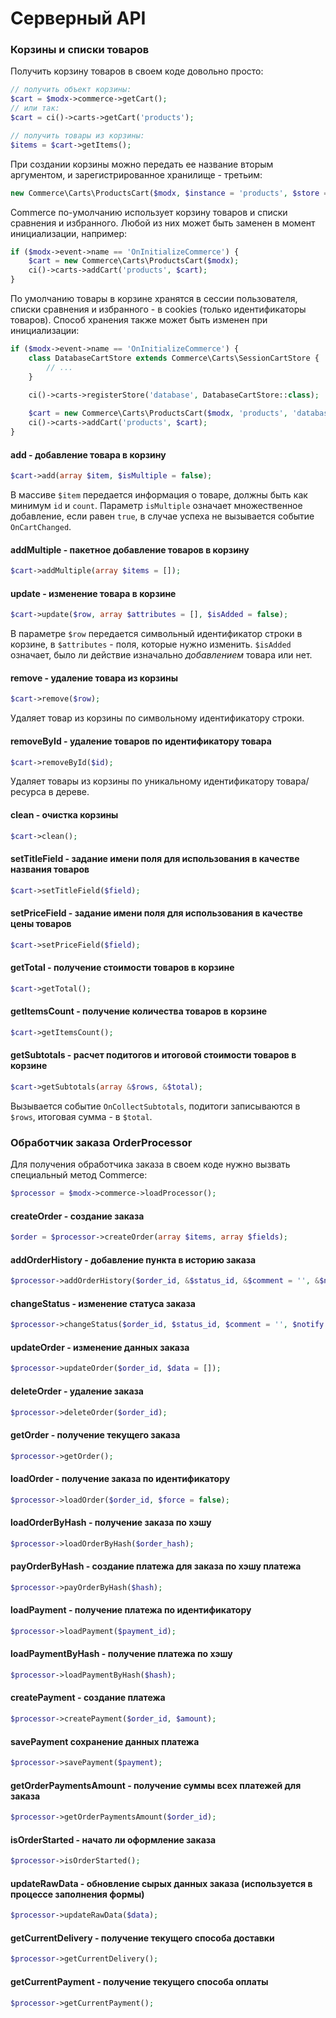 # Серверный API

### Корзины и списки товаров

Получить корзину товаров в своем коде довольно просто:
```php
// получить объект корзины:
$cart = $modx->commerce->getCart();
// или так:
$cart = ci()->carts->getCart('products');

// получить товары из корзины:
$items = $cart->getItems();
```

При создании корзины можно передать ее название вторым аргументом, и зарегистрированное хранилище - третьим:
```php
new Commerce\Carts\ProductsCart($modx, $instance = 'products', $store = 'session');
```

Commerce по-умолчанию использует корзину товаров и списки сравнения и избранного. Любой из них может быть заменен в момент инициализации, например:
```php
if ($modx->event->name == 'OnInitializeCommerce') {
    $cart = new Commerce\Carts\ProductsCart($modx);
    ci()->carts->addCart('products', $cart);
}
```

По умолчанию товары в корзине хранятся в сессии пользователя, списки сравнения и избранного - в cookies (только идентификаторы товаров). Способ хранения также может быть изменен при инициализации:
```php
if ($modx->event->name == 'OnInitializeCommerce') {
    class DatabaseCartStore extends Commerce\Carts\SessionCartStore {
        // ...
    }

    ci()->carts->registerStore('database', DatabaseCartStore::class);
    
    $cart = new Commerce\Carts\ProductsCart($modx, 'products', 'database');
    ci()->carts->addCart('products', $cart);
}
```

#### add - добавление товара в корзину
```php
$cart->add(array $item, $isMultiple = false);
```
В массиве `$item` передается информация о товаре, должны быть как минимум `id` и `count`. Параметр `isMultiple` означает множественное добавление, если равен `true`, в случае успеха не вызывается событие `OnCartChanged`.

#### addMultiple - пакетное добавление товаров в корзину
```php
$cart->addMultiple(array $items = []);
```

#### update - изменение товара в корзине
```php
$cart->update($row, array $attributes = [], $isAdded = false);
```
В параметре `$row` передается символьный идентификатор строки в корзине, в `$attributes` - поля, которые нужно изменить. `$isAdded` означает, было ли действие изначально <i>добавлением</i> товара или нет.

#### remove - удаление товара из корзины
```php
$cart->remove($row);
```
Удаляет товар из корзины по символьному идентификатору строки.

#### removeById - удаление товаров по идентификатору товара
```php
$cart->removeById($id);
```
Удаляет товары из корзины по уникальному идентификатору товара/ресурса в дереве.

#### clean - очистка корзины
```php
$cart->clean();
```

#### setTitleField - задание имени поля для использования в качестве названия товаров
```php
$cart->setTitleField($field);
```

#### setPriceField - задание имени поля для использования в качестве цены товаров
```php
$cart->setPriceField($field);
```

#### getTotal - получение стоимости товаров в корзине
```php
$cart->getTotal();
```

#### getItemsCount - получение количества товаров в корзине
```php
$cart->getItemsCount();
```

#### getSubtotals - расчет подитогов и итоговой стоимости товаров в корзине
```php
$cart->getSubtotals(array &$rows, &$total);
```
Вызывается событие `OnCollectSubtotals`, подитоги записываются в `$rows`, итоговая сумма - в `$total`.

### Обработчик заказа OrderProcessor

Для получения обработчика заказа в своем коде нужно вызвать специальный метод Commerce:
```php
$processor = $modx->commerce->loadProcessor();
```

#### createOrder - создание заказа
```php
$order = $processor->createOrder(array $items, array $fields);
```

#### addOrderHistory - добавление пункта в историю заказа
```php
$processor->addOrderHistory($order_id, &$status_id, &$comment = '', &$notify = false);
```
#### changeStatus - изменение статуса заказа
```php
$processor->changeStatus($order_id, $status_id, $comment = '', $notify = false, $template = null);
```
#### updateOrder - изменение данных заказа
```php
$processor->updateOrder($order_id, $data = []);
```
#### deleteOrder - удаление заказа
```php
$processor->deleteOrder($order_id);
```
#### getOrder - получение текущего заказа
```php
$processor->getOrder();
```
#### loadOrder - получение заказа по идентификатору
```php
$processor->loadOrder($order_id, $force = false);
```
#### loadOrderByHash - получение заказа по хэшу
```php
$processor->loadOrderByHash($order_hash);
```
#### payOrderByHash - создание платежа для заказа по хэшу платежа
```php
$processor->payOrderByHash($hash);
```
#### loadPayment - получение платежа по идентификатору
```php
$processor->loadPayment($payment_id);
```
#### loadPaymentByHash - получение платежа по хэшу
```php
$processor->loadPaymentByHash($hash);
```
#### createPayment - создание платежа
```php
$processor->createPayment($order_id, $amount);
```
#### savePayment сохранение данных платежа
```php
$processor->savePayment($payment);
```
#### getOrderPaymentsAmount - получение суммы всех платежей для заказа
```php
$processor->getOrderPaymentsAmount($order_id);
```
#### isOrderStarted - начато ли оформление заказа
```php
$processor->isOrderStarted();
```
#### updateRawData - обновление сырых данных заказа (используется в процессе заполнения формы)
```php
$processor->updateRawData($data);
```
#### getCurrentDelivery - получение текущего способа доставки
```php
$processor->getCurrentDelivery();
```
#### getCurrentPayment - получение текущего способа оплаты
```php
$processor->getCurrentPayment();
```
